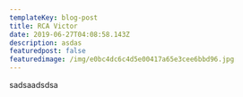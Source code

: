 ```yaml
---
templateKey: blog-post
title: RCA Victor
date: 2019-06-27T04:08:58.143Z
description: asdas
featuredpost: false
featuredimage: /img/e0bc4dc6c4d5e00417a65e3cee6bbd96.jpg
---
```

sadsaadsdsa
